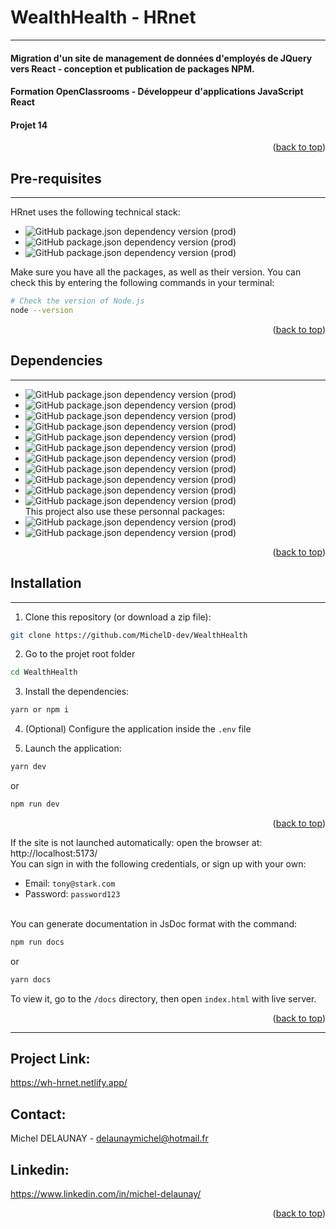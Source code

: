# WealthHealth - HRnet

---

#### Migration d'un site de management de données d'employés de JQuery vers React - conception et publication de packages NPM.

#### Formation OpenClassrooms - Développeur d'applications JavaScript React

#### Projet 14

<p align="right">(<a href="#readme-top">back to top</a>)</p>

## Pre-requisites

---

HRnet uses the following technical stack:

- ![GitHub package.json dependency version (prod)](https://img.shields.io/static/v1?label=Node&message=>=14.0.0&color=informational?style=for-the-badge&logo=node)
- ![GitHub package.json dependency version (prod)](https://img.shields.io/static/v1?label=Yarn&message=>=3.3.1&color=informational?style=for-the-badge&logo=yarn)
- ![GitHub package.json dependency version (prod)](https://img.shields.io/static/v1?label=Npm&message=>=6.14.17&color=informational?style=for-the-badge&logo=npm)

Make sure you have all the packages, as well as their version. You can check
this by entering the following commands in your terminal:

```bash
# Check the version of Node.js
node --version
```

<p align="right">(<a href="#readme-top">back to top</a>)</p>

## Dependencies

---

- ![GitHub package.json dependency version (prod)](https://img.shields.io/static/v1?label=Vite&message=v4.1.0&color=informational?style=for-the-badge&logo=vite)
- ![GitHub package.json dependency version (prod)](https://img.shields.io/static/v1?label=React&message=v18.2.0&color=informational?style=for-the-badge&logo=react)
- ![GitHub package.json dependency version (prod)](https://img.shields.io/static/v1?label=React-router&message=v6.8.1&color=informational?style=for-the-badge&logo=react-router)
- ![GitHub package.json dependency version (prod)](https://img.shields.io/static/v1?label=React-datepicker&message=v4.8.0&color=informational?style=for-the-badge&logo=react-datepicker)
- ![GitHub package.json dependency version (prod)](https://img.shields.io/static/v1?label=Tanstack-table&message=v8.7.9&color=informational?style=for-the-badge&logo=tanstack-table)
- ![GitHub package.json dependency version (prod)](https://img.shields.io/static/v1?label=Supabase&message=v1.38.2&color=informational?style=for-the-badge&logo=supabase)
- ![GitHub package.json dependency version (prod)](https://img.shields.io/static/v1?label=Tailwindcss&message=v3.2.6&color=informational?style=for-the-badge&logo=tailwindcss)
- ![GitHub package.json dependency version (prod)](https://img.shields.io/static/v1?label=React-hook-form&message=v7.43.1&color=informational?style=for-the-badge&logo=react-hook-form)
- ![GitHub package.json dependency version (prod)](https://img.shields.io/static/v1?label=Zod&message=v3.20.6&color=informational?style=for-the-badge&logo=zod)
- ![GitHub package.json dependency version (prod)](https://img.shields.io/static/v1?label=Validator&message=v13.9.0&color=informational?style=for-the-badge&logo=validator)
- ![GitHub package.json dependency version (prod)](https://img.shields.io/static/v1?label=JsDoc&message=v4.0.2&color=informational?style=for-the-badge&logo=jsdoc)<br>
  This project also use these personnal packages: <br>
- ![GitHub package.json dependency version (prod)](https://img.shields.io/static/v1?label=@midly/react-modal&message=v2.1.3&color=informational?style=for-the-badge&logo=@midly/react-modal)
- ![GitHub package.json dependency version (prod)](https://img.shields.io/static/v1?label=@midly/react-dropdown&message=v2.1.1&color=informational?style=for-the-badge&logo=@midly/react-dropdown)

<p align="right">(<a href="#readme-top">back to top</a>)</p>

## Installation

---

1. Clone this repository (or download a zip file):

```bash
git clone https://github.com/MichelD-dev/WealthHealth
```

2. Go to the projet root folder

```bash
cd WealthHealth
```

3. Install the dependencies:

```bash
yarn or npm i
```

4. (Optional) Configure the application inside the `.env` file

5. Launch the application:

```bash
yarn dev
```

or

```bash
npm run dev
```

<p align="right">(<a href="#readme-top">back to top</a>)</p>

If the site is not launched automatically: open the browser at:
http://localhost:5173/ <br> You can sign in with the following credentials, or
sign up with your own:

- Email: `tony@stark.com`
- Password: `password123`  
  <br>

You can generate documentation in JsDoc format with the command:

```bash
npm run docs
```

or

```bash
yarn docs
```

To view it, go to the `/docs` directory, then open `index.html` with live
server.

<p align="right">(<a href="#readme-top">back to top</a>)</p>

---

## Project Link:

https://wh-hrnet.netlify.app/

## Contact:

Michel DELAUNAY - delaunaymichel@hotmail.fr

## Linkedin:

https://www.linkedin.com/in/michel-delaunay/

<p align="right">(<a href="#readme-top">back to top</a>)</p>
